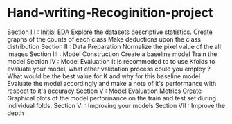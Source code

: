 # Hand-writing-Recoginition-project

Section I.I : Initial EDA
Explore the datasets descriptive statistics.
Create graphs of the counts of each class
Make deductions upon the class distribution
Section II : Data Preparation
Normalize the pixel value of the all images
Section III : Model Construction
Create a baseline model
Train the model
Section IV : Model Evaluation
It is recommeded to to use Kfolds to evaluate your model, what other validation process could you employ ?
What would be the best value for K and why for this baseline model
Evaluate the model accordingly and make a note of it's performance with respect to it's accuracy
Section V : Model Evaluation Metrics
Create Graphical plots of the model performance on the train and test set during individual folds.
Section VI : Improving your models
Section VII : Improve the depth
